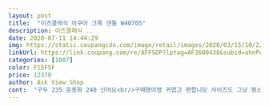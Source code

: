 ```yaml
---
layout: post 
title:  "이즈클래식 아쿠아 크록 샌들 W40705" 
description: 이즈클래식 ..
date: 2020-07-11 14:44:29 
img: https://static.coupangcdn.com/image/retail/images/2020/03/15/10/2/71337e30-c4d2-4acc-9c5f-587b7e02b10f.jpg 
linkUrl: https://link.coupang.com/re/AFFSDP?lptag=AF3600438&subid=ahnPublicAsk&pageKey=1352001740&itemId=2380569460&vendorItemId=70376097357&traceid=V0-113-11d10e0ea52d8dda 
categories: [1007] 
color: F15F5F 
price: 12370 
author: Ask View Shop 
cont:  "구두 235 운동화 240 신어요<br/>구매했어영 귀엽고 편합니당 사이즈도 그냥 평소신는거시키시면댈듯<br/>너무 편해서 신었는데 벗기 싫어요 ㅎㅎㅎㅎ<br/>다만 바닥과 발등의 핑크색이 달라요<br/>발등은 좀 빛바랜 핑크색이라서 뭐지 했는데<br/>신으니까 이쁘네요<br/>알바하는데 발에너무땀이차가지구<br/>이건 235하니까 딱 맞아요 정사이즈에요<br/>잘 신을께요<br/>정말발이편하며.<br/>물기있는곳에도안전합니다.<br/>구멍이있어덜갑갑하고.<br/>사이즈는250이지만일할때신는슬리퍼260으로넉넉히뒷굼치를배려해서신는데이건꼭정사이즈신으세요.<br/>발볼이엄쩡넓은분도정사이즈주문해도넉넉합니다.<br/>250 이살짝큰255사이즈라생각하세요<br/>" 
---
```

